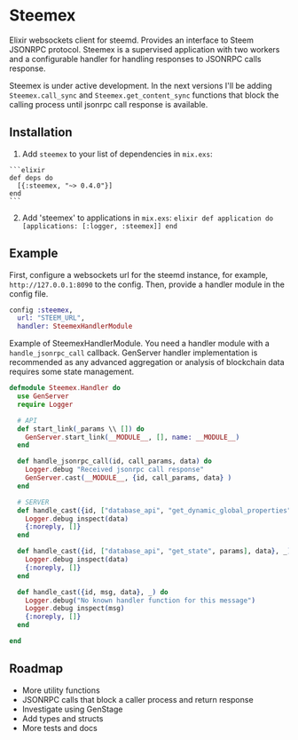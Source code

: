 # Steemex

Elixir websockets client for steemd. Provides an interface to Steem JSONRPC protocol. Steemex is a supervised application with two workers and a configurable handler for handling responses to JSONRPC calls response.  

Steemex is under active development. In the next versions I'll be adding `Steemex.call_sync` and `Steemex.get_content_sync` functions
that block the calling process until jsonrpc call response is available.

## Installation

  1. Add `steemex` to your list of dependencies in `mix.exs`:

    ```elixir
    def deps do
      [{:steemex, "~> 0.4.0"}]
    end
    ```

  2. Add 'steemex' to applications in `mix.exs`:
    ```elixir
    def application do
      [applications: [:logger, :steemex]]
    end
    ```

## Example

First, configure a websockets url for the steemd instance, for example, `http://127.0.0.1:8090` to the config.
Then, provide a handler module in the config file.

```elixir
config :steemex,
  url: "STEEM_URL",
  handler: SteemexHandlerModule
```

Example of SteemexHandlerModule. You need a handler module with a `handle_jsonrpc_call` callback. GenServer handler implementation is recommended as any advanced aggregation or analysis of blockchain data requires some state management.

```elixir
defmodule Steemex.Handler do
  use GenServer
  require Logger

  # API
  def start_link(_params \\ []) do
    GenServer.start_link(__MODULE__, [], name: __MODULE__)
  end

  def handle_jsonrpc_call(id, call_params, data) do
    Logger.debug "Received jsonrpc call response"
    GenServer.cast(__MODULE__, {id, call_params, data} )
  end

  # SERVER
  def handle_cast({id, ["database_api", "get_dynamic_global_properties", []], data}, _) do
    Logger.debug inspect(data)
    {:noreply, []}
  end

  def handle_cast({id, ["database_api", "get_state", params], data}, _) do
    Logger.debug inspect(data)
    {:noreply, []}
  end

  def handle_cast({id, msg, data}, _) do
    Logger.debug("No known handler function for this message")
    Logger.debug inspect(msg)
    {:noreply, []}
  end

end
```

## Roadmap

* More utility functions
* JSONRPC calls that block a caller process and return response
* Investigate using GenStage
* Add types and structs
* More tests and docs
